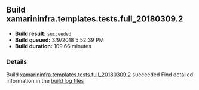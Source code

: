 ## Build xamarininfra.templates.tests.full_20180309.2
- **Build result:** `succeeded`
- **Build queued:** 3/9/2018 5:52:39 PM
- **Build duration:** 109.66 minutes
### Details
Build [xamarininfra.templates.tests.full_20180309.2](https://winappstudio.visualstudio.com/web/build.aspx?pcguid=a4ef43be-68ce-4195-a619-079b4d9834c2&builduri=vstfs%3a%2f%2f%2fBuild%2fBuild%2f25236) succeeded
Find detailed information in the [build log files](https://uwpctdiags.blob.core.windows.net/buildlogs/xamarininfra.templates.tests.full_20180309.2_logs.zip)

